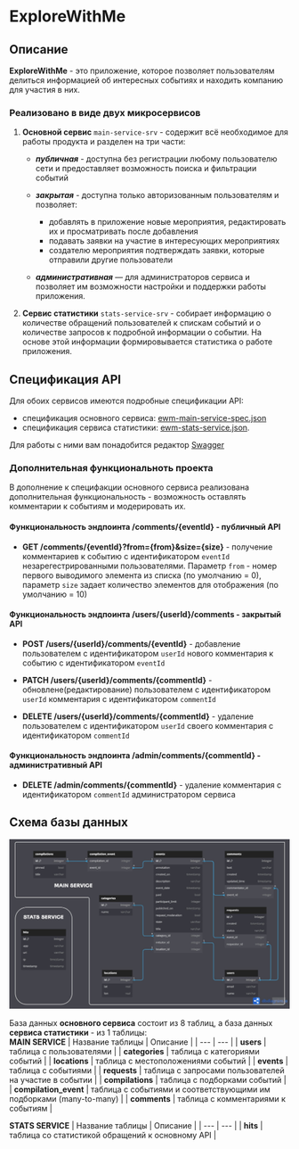 # ExploreWithMe

## Описание
**ExploreWithMe** - это приложение, которое позволяет пользователям делиться информацией об интересных событиях и находить компанию для участия в них. 


### Реализовано в виде двух микросервисов

1. **Основной сервис** `main-service-srv` - содержит всё необходимое для работы продукта и разделен на три части:
   - ***публичная*** -  доступна без регистрации любому пользователю сети и предоставляет возможность поиска и фильтрации событий
   
   - ***закрытая*** - доступна только авторизованным пользователям и позволяет:
       - добавлять в приложение новые мероприятия, редактировать их и просматривать после добавления
       - подавать заявки на участие в интересующих мероприятиях
       - создателю мероприятия подтверждать заявки, которые отправили другие пользователи

   - ***административная*** — для администраторов сервиса и позволяет им возможности настройки и поддержки работы приложения.


2. **Сервис статистики** `stats-service-srv` - собирает информацию о количестве обращений пользователей к спискам событий и о количестве запросов к подробной информации о событии. На основе этой информации формировывается статистика о работе приложения.


## Спецификация API

Для обоих сервисов имеются подробные спецификации API:
- спецификация основного сервиса: [ewm-main-service-spec.json](https://raw.githubusercontent.com/yandex-praktikum/java-explore-with-me/main/ewm-main-service-spec.json)  
- спецификация сервиса статистики: [ewm-stats-service.json](https://raw.githubusercontent.com/yandex-praktikum/java-explore-with-me/main/ewm-stats-service-spec.json).

Для работы с ними вам понадобится редактор [Swagger](https://editor-next.swagger.io/)

### Дополнительная функциональноть проекта

В дополнение к специфакции основного сервиса реализована дополнительная функциональность - возможность оставлять комментарии к событиям и модерировать их.

#### Функциональность эндпоинта /comments/{eventId} - публичный API

- **GET /comments/{eventId}?from={from}&size={size}** - получение комментариев к событию с идентификатором `eventId` незарегестрированными пользователями. Параметр `from` - номер первого выводимого элемента из списка (по умолчанию = 0), параметр `size` задает количество элементов для отображения (по умолчанию = 10)

#### Функциональность эндпоинта /users/{userId}/comments - закрытый API

- **POST /users/{userId}/comments/{eventId}** - добавление пользователем с идентификатором `userId` нового комментария к событию с идентификатором `eventId`

- **PATCH /users/{userId}/comments/{commentId}** - обновлене(редактирование) пользователем с идентификатором `userId` комментария с идентификатором `commentId`

- **DELETE /users/{userId}/comments/{commentId}** - удаление пользователем с идентификатором `userId` своего комментария с идентификатором `commentId`

#### Функциональность эндпоинта /admin/comments/{commentId} - административный API

- **DELETE /admin/comments/{commentId}** - удаление комментария с идентификатором `commentId` администратором сервиса


## Схема базы данных

![exploreWithMeDBDiagram](exploreWithMeDBDiagram.jpg)

База данных **основного сервиса** состоит из 8 таблиц, а база данных **сервиса статистики** - из 1 таблицы:  
**MAIN SERVICE**
| Название таблицы | Описание |
| --- | --- |
| **users** | таблица с пользователями |
| **categories** | таблица с категориями событий |
| **locations** | таблица с местоположениями событий |
| **events** | таблица с событиями |
| **requests** | таблица с запросами пользователей на участие в событии |
| **compilations** | таблица с подборками событий |
| **compilation_event** | таблица с событиями и соответствующими им подборками (many-to-many) |
| **comments** | таблица с комментариями к событиям |

**STATS SERVICE**
| Название таблицы | Описание |
| --- | --- |
| **hits** | таблица со статистикой обращений к основному API |
